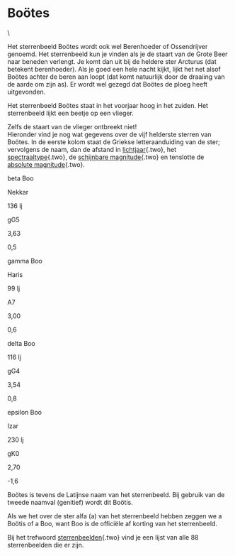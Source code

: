 # Boötes

\

Het sterrenbeeld Boötes wordt ook wel Berenhoeder of Ossendrijver
genoemd. Het sterrenbeeld kun je vinden als je de staart van de Grote
Beer naar beneden verlengt. Je komt dan uit bij de heldere ster Arcturus
(dat betekent berenhoeder). Als je goed een hele nacht kijkt, lijkt het
net alsof Boötes achter de beren aan loopt (dat komt natuurlijk door de
draaiing van de aarde om zijn as). Er wordt wel gezegd dat Boötes de
ploeg heeft uitgevonden.

Het sterrenbeeld Boötes staat in het voorjaar hoog in het zuiden. Het
sterrenbeeld lijkt een beetje op een vlieger.

Zelfs de staart van de vlieger ontbreekt niet!\
Hieronder vind je nog wat gegevens over de vijf helderste sterren van
Boötes. In de eerste kolom staat de Griekse letteraanduiding van de
ster; vervolgens de naam, dan de afstand in
[lichtjaar](lichtjaar.html){.two}, het
[spectraaltype](spectraa.html){.two}, de [schijnbare
magnitude](magnitude.html){.two} en tenslotte de [absolute
magnitude](absolute.html){.two}.

beta Boo

Nekkar

136 lj

gG5

3,63

0,5

gamma Boo

Haris

99 lj

A7

3,00

0,6

delta Boo

116 lj

gG4

3,54

0,8

epsilon Boo

Izar

230 lj

gK0

2,70

-1,6

Boötes is tevens de Latijnse naam van het sterrenbeeld. Bij gebruik van
de tweede naamval (genitief) wordt dit Boötis.

Als we het over de ster alfa (a) van het sterrenbeeld hebben zeggen we a
Boötis of a Boo, want Boo is de officiële af korting van het
sterrenbeeld.

Bij het trefwoord [sterrenbeelden](sterrenb.html){.two} vind je een
lijst van alle 88 sterrenbeelden die er zijn.
